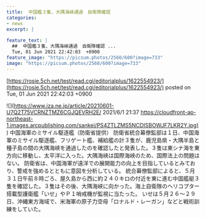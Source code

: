 ```yaml
---
title:  中国艦３隻、大隅海峡通過　自衛隊確認  
categories:
- news
excerpt: |
  
feature_text: |
  ##  中国艦３隻、大隅海峡通過　自衛隊確認 ...
  Tue, 01 Jun 2021 22:42:03  +0900
feature_image: "https://picsum.photos/2560/600?image=733"
image: "https://picsum.photos/2560/600?image=733"
---
```


[https://rosie.5ch.net/test/read.cgi/editorialplus/1622554923/](https://rosie.5ch.net/test/read.cgi/editorialplus/1622554923/)
posted on Tue, 01 Jun 2021 22:42:03  +0900

<!--more-->

![](https://www.iza.ne.jp/article/20210601-U7Q2T75VCRNZTMZ6CGJQEVRH2E/ 2021/6/1 21:37 [https://cloudfront-ap-northeast-1.images.arcpublishing.com/sankei/PS4ZTLZMS5NCDISBOWJF7LKR2Y.jpg)](https://cloudfront-ap-northeast-1.images.arcpublishing.com/sankei/PS4ZTLZMS5NCDISBOWJF7LKR2Y.jpg)) 中国海軍のミサイル駆逐艦（防衛省提供） 防衛省統合幕僚監部は１日、中国海軍のミサイル駆逐艦、フリゲート艦、補給艦の計３隻が、鹿児島県・大隅半島と種子島の間の大隅海峡を通過したのを確認したと発表した。３隻は東シナ海を東方向に移動し、太平洋に入った。大隅海峡は国際海峡のため、国際法上の問題はない。 防衛省は、中国海軍が遠洋での展開能力の向上を目指しているとみており、警戒を強めるとともに意図を分析している。 統合幕僚監部によると、５月３１日午前８時ごろ、屋久島から西に約２４０キロの付近を東に進む中国艦艇３隻を確認した。３隻はその後、大隅海峡に向かった。海上自衛隊のヘリコプター搭載型護衛艦「いせ」やＰ１哨戒機が監視に当たった。 いせは５月２６〜２９日、沖縄東方海域で、米海軍の原子力空母「ロナルド・レーガン」などと戦術訓練をしていた。
